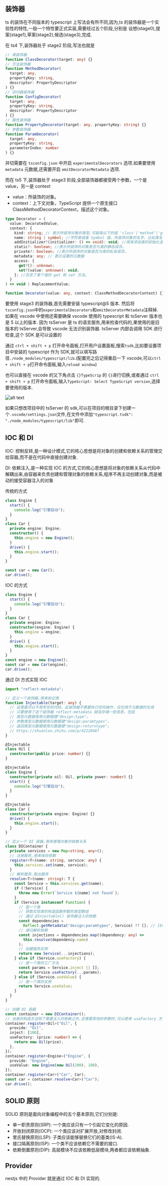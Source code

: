 ## 装饰器

ts 的装饰在不同版本的 typescript 上写法会有所不同,因为,ts 的装饰器是一个实验性的特性,一般一个特性要正式实装,需要经过五个阶段,分别是 设想(stage0),提案(stage1),草案(stage2),候选(stage3),完成.

在 ts4 下,装饰器处于 stage2 阶段,写法也就是

```ts
// 类装饰器
function ClassDecorator(target: any) {}
// 方法装饰器
function MethodDecorator(
  target: any,
  propertyKey: string,
  descriptor: PropertyDescriptor
) {}
// 访问器装饰器
function ConfigDecorator(
  target: any,
  propertyKey: string,
  descriptor: PropertyDescriptor
) {}
// 属性装饰器
function PropertyDecorator(target: any, propertyKey: string) {}
// 参数装饰器
function ParamDecorator(
  target: any,
  propertyKey: string,
  parameterIndex: number
) {}
```

并切需要在 `tsconfig.json` 中开启 `experimentalDecorators` 选项.如果要使用`metadata` 元数据,还需要开启 `emitDecoratorMetadata` 选项.

而在 ts5 下,装饰器处于 stage3 阶段,全部装饰器都接受两个参数，一个是 value，另一是 context

- value：所装饰的对象。
- context：上下文对象，TypeScript 提供一个原生接口 ClassMethodDecoratorContext，描述这个对象。

```ts
type Decorator = (
  value: DecoratedValue,
  context: {
    kind: string; // 表示所装饰对象的类型,可能取以下的值 'class'|'method'|'getter'|'setter'|'field'|'accessor'
    name: string | symbol; //字符串或者 Symbol 值，所装饰对象的名字，比如类名、属性名等
    addInitializer?(initializer: () => void): void; //用来添加类的初始化逻辑。以前，这些逻辑通常放在构造函数里面，对方法进行初始化，现在改成以函数形式传入 addInitializer()方法。注意，addInitializer()没有返回值。
    static?: boolean; //表示所装饰的对象是否为类的静态成员。
    private?: boolean; //表示所装饰的对象是否为类的私有成员。
    metadata: any; // 表示设置的元数据
    access: {
      get?(): unknown;
      set?(value: unknown): void;
    }; //包含了某个值的 get 和 set 方法。
  }
) => void | ReplacementValue;

function Decorator(value: any, context: ClassMethodDecoratorContext) {}
```

要使用 stage3 的装饰器,首先需要安装 typescript@5 版本. 然后将`tsconfig.json`中的`experimentalDecorators`和`emitDecoratorMetadata`注释掉. 如果在 vscode 中使用还需要确保 vscode 使用的 typescript 和 tsServer 版本也是 5 以上的版本. 因为 tsServer 是 ts 的语言服务,用来检查代码的,果使用的是旧版本的 tsServer,会导致 vscode 无法识别装饰器. tsServer 内部会调用 SDK 进行检查,这个 SDK 是可以设置的

通过 `ctrl + shift + p` 打开命令面板,打开用户设置面板,搜索`tsdk`,比如要设置项目中安装的 typescript 作为 SDK,就可以填写路径`./node_modules/typescript/lib`.(配置完之后记得重启一下 vscode,可以`ctrl + shift + p`打开命令面板,输入`reload window`)

也可以直接在 vscode 的又下角点击 `{}TypeScrip` 的 `{}`进行切换,或者通过 `ctrl + shift + p` 打开命令面板,输入`TypeScript: Select TypeScript version`,选择要使用的版本.

![alt text](./README/image.png)

如果只想改项目中的 tsServer 的 sdk,可以在项目的根目录下创建一个`.vscode/settings.json`文件,在文件中添加`"typescript.tsdk": "./node_modules/typescript/lib"`即可.

## IOC 和 DI

IOC: 控制反转,是一种设计模式,它的核心思想是将对象的创建和依赖关系的管理交给容器,而不是在代码中直接创建对象.

DI: 依赖注入,是一种实现 IOC 的方式,它的核心思想是将对象的依赖关系从代码中解耦出来,由容器来负责创建和管理对象的依赖关系,程序不再主动创建对象,而是被动的接受容器注入的对象

传统的方式

```ts
class Engine {
  start() {
    console.log("引擎启动");
  }
}
class Car {
  private engine: Engine;
  constructor() {
    this.engine = new Engine();
  }
  drive() {
    this.engine.start();
  }
}

const car = new Car();
car.drive();
```

IOC 的方式

```ts
class Engine {
  start() {
    console.log("引擎启动");
  }
}
class Car {
  private engine: Engine;
  constructor(engine: Engine) {
    this.engine = engine;
  }
  drive() {
    this.engine.start();
  }
}
const engine = new Engine();
const car = new Car(engine);
car.drive();
```

通过 DI 方式实现 IOC

```ts
import "reflect-metadata";

// 定义一个装饰器,用来标记类
function Injectable(target: any) {
  // 这里面可以不用写任何代码，此装饰器不需要执行任何操作，仅仅用于元数据的生成
  // 只要使用了这个装饰器 reflect-metadata 就会存储一些信息，包括
  // 类型元数据使用元数据键"design:type"。
  // 参数类型元数据使用元数据键"design:paramtypes"。
  // 返回类型元数据使用元数据键"design:returntype"。
  // https://zhuanlan.zhihu.com/p/42220487
}

@Injectable
class Oil {
  constructor(public price: number) {}
}

@Injectable
class Engine {
  constructor(private oil: Oil, private power: number) {}
  start() {
    console.log("引擎启动");
  }
}

@Injectable
class Car {
  constructor(private engine: Engine) {}
  drive() {
    this.engine.start();
  }
}

// 定义一个 DI 容器,用来管理对象的依赖关系
class DIContainer {
  private services = new Map<string, any>();
  // 注册服务,用来保存依赖
  register<T>(name: string, service: any) {
    this.services.set(name, service);
  }
  // 解析服务,取出服务
  resolve<T>(name: string): T {
    const Service = this.services.get(name);
    if (!Service) {
      throw new Error(`Service ${name} not found`);
    }
    if (Service instanceof Function) {
      // 是一个类
      // 获取实现类的构造函数参数的类型数组
      // 通过 @Injectable() 装饰器注入的依赖
      const dependencies =
        Reflect.getMetadata("design:paramtypes", Service) ?? []; // [Engine]
      // 递归解析依赖
      const injections = dependencies.map((dependency: any) =>
        this.resolve(dependency.name)
      );
      // 创建服务实例
      return new Service(...injections);
    } else if (Service.useFactory) {
      // 是一个类的工厂方法
      const params = Service.inject || [];
      return Service.useFactory(...params);
    } else if (Service.useValue) {
      // 是一个类的实例
      return Service.useValue;
    }
  }
}

// 创建 DI 容器
const container = new DIContainer();
// 当类的构造方法除了需要注入的依赖之外,还需要其他的参数时,可以使用 useFactory 方法 和 useValue 方法
container.register<Oil>("Oil", {
  provide: "Oil",
  inject: [100],
  useFactory: (price: number) => {
    return new Oil(price);
  },
});
container.register<Engine>("Engine", {
  provide: "Engine",
  useValue: new Engine(new Oil(200), 180),
});
container.register<Car>("Car", Car);
const car = container.resolve<Car>("Car");
car.drive();
```

## SOLID 原则

SOLID 原则是面向对象编程中的五个基本原则,它们分别是:

- 单一职责原则(SRP): 一个类应该只有一个引起它变化的原因.
- 开放封闭原则(OCP): 一个类应该对扩展开放,对修改封闭.
- 里氏替换原则(LSP): 子类应该能够替换它们的基类(IS-A).
- 接口隔离原则(ISP): 一个类不应该依赖它不需要的接口.
- 依赖倒置原则(DIP): 高层模块不应该依赖低层模块,两者都应该依赖抽象.

## Provider

nestjs 中的 Provider 就是通过 IOC 和 DI 实现的.
